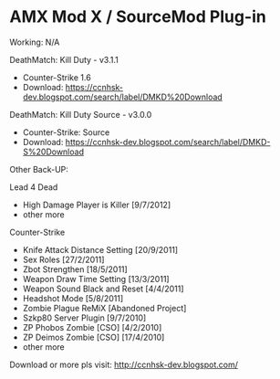 # AMX Mod X / SourceMod Plug-in

Working: N/A

DeathMatch: Kill Duty - v3.1.1
 - Counter-Strike 1.6
 - Download: https://ccnhsk-dev.blogspot.com/search/label/DMKD%20Download

DeathMatch: Kill Duty Source  - v3.0.0
 - Counter-Strike: Source
 - Download: https://ccnhsk-dev.blogspot.com/search/label/DMKD-S%20Download


Other Back-UP:

Lead 4 Dead
  - High Damage Player is Killer [9/7/2012]
  - other more

Counter-Strike
  - Knife Attack Distance Setting [20/9/2011]
  - Sex Roles [27/2/2011]
  - Zbot Strengthen [18/5/2011]
  - Weapon Draw Time Setting [13/3/2011]
  - Weapon Sound Black and Reset [4/4/2011]
  - Headshot Mode [5/8/2011]
  - Zombie Plague ReMiX [Abandoned Project]
  - Szkp80 Server Plugin [9/7/2010]
  - ZP Phobos Zombie [CSO] [4/2/2010]
  - ZP Deimos Zombie [CSO] [17/4/2010]
  - other more

Download or more pls visit: http://ccnhsk-dev.blogspot.com/
